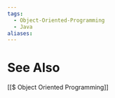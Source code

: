```yaml
---
tags:
  - Object-Oriented-Programming
  - Java
aliases:
---
```




# See Also
[[$ Object Oriented Programming]]
